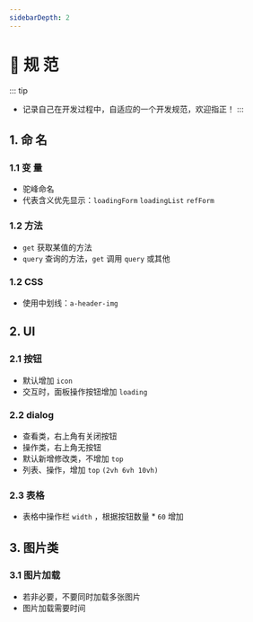```yaml
---
sidebarDepth: 2
---
```

# 📏 规 范
::: tip
- 记录自己在开发过程中，自适应的一个开发规范，欢迎指正！
:::

## 1. 命 名
### 1.1 变 量
- 驼峰命名
- 代表含义优先显示：`loadingForm` `loadingList` `refForm`

### 1.2 方法
- `get` 获取某值的方法
- `query` 查询的方法，`get` 调用 `query` 或其他

### 1.2 CSS
- 使用中划线：`a-header-img`

## 2. UI
### 2.1 按钮
- 默认增加 `icon`
- 交互时，面板操作按钮增加 `loading`

### 2.2 dialog
- 查看类，右上角有关闭按钮
- 操作类，右上角无按钮
- 默认新增修改类，不增加 `top`
- 列表、操作，增加 `top` `(2vh 6vh 10vh)`

### 2.3 表格
- 表格中操作栏 `width` ，根据按钮数量 * `60` 增加 

## 3. 图片类
### 3.1 图片加载
- 若非必要，不要同时加载多张图片
- 图片加载需要时间
